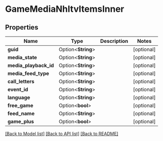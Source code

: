# GameMediaNhltvItemsInner

## Properties

Name | Type | Description | Notes
------------ | ------------- | ------------- | -------------
**guid** | Option<**String**> |  | [optional]
**media_state** | Option<**String**> |  | [optional]
**media_playback_id** | Option<**String**> |  | [optional]
**media_feed_type** | Option<**String**> |  | [optional]
**call_letters** | Option<**String**> |  | [optional]
**event_id** | Option<**String**> |  | [optional]
**language** | Option<**String**> |  | [optional]
**free_game** | Option<**bool**> |  | [optional]
**feed_name** | Option<**String**> |  | [optional]
**game_plus** | Option<**bool**> |  | [optional]

[[Back to Model list]](../README.md#documentation-for-models) [[Back to API list]](../README.md#documentation-for-api-endpoints) [[Back to README]](../README.md)


